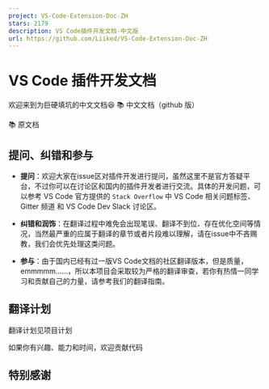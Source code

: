 ```yaml
---
project: VS-Code-Extension-Doc-ZH
stars: 2179
description: VS Code插件开发文档-中文版
url: https://github.com/Liiked/VS-Code-Extension-Doc-ZH
---
```


VS Code 插件开发文档
==============

欢迎来到为巨硬填坑的中文文档😆 📚 中文文档（github 版）

📚 原文档

提问、纠错和参与
--------

-   **提问**：欢迎大家在issue区对插件开发进行提问，虽然这里不是官方答疑平台，不过你可以在讨论区和国内的插件开发者进行交流。具体的开发问题，可以参考 VS Code 官方提供的 `Stack Overflow` 中 VS Code 相关问题标签、Gitter 频道 和 VS Code Dev Slack 讨论区。
    
-   **纠错和润饰**：在翻译过程中难免会出现笔误、翻译不到位、存在优化空间等情况，当然最严重的应属于翻译的章节或者片段难以理解，请在issue中不吝赐教，我们会优先处理这类问题。
    
-   **参与**：由于国内已经有过一版VS Code文档的社区翻译版本，但是质量，emmmmm……，所以本项目会采取较为严格的翻译审查，若你有热情一同学习和贡献自己的力量，请参考我们的翻译指南。
    

翻译计划
----

翻译计划见项目计划

如果你有兴趣、能力和时间，欢迎贡献代码

特别感谢
----
